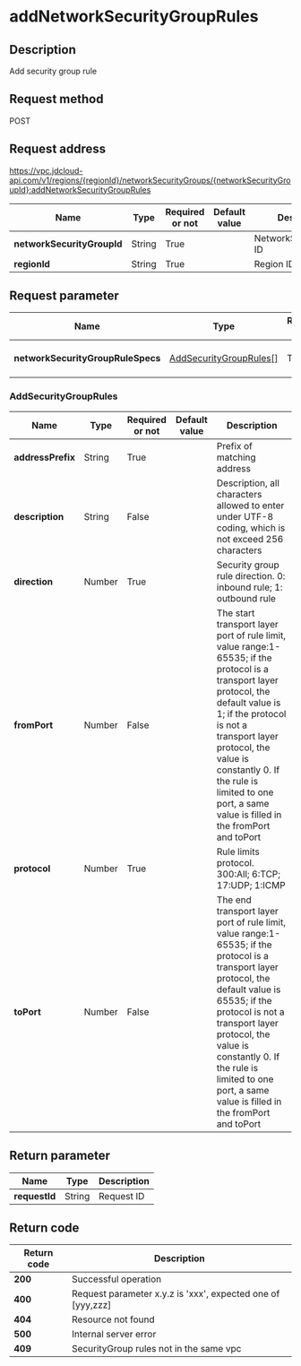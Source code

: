 # addNetworkSecurityGroupRules


## Description
Add security group rule

## Request method
POST

## Request address
https://vpc.jdcloud-api.com/v1/regions/{regionId}/networkSecurityGroups/{networkSecurityGroupId}:addNetworkSecurityGroupRules

|Name|Type|Required or not|Default value|Description|
|---|---|---|---|---|
|**networkSecurityGroupId**|String|True||NetworkSecurityGroup ID|
|**regionId**|String|True||Region ID|

## Request parameter
|Name|Type|Required or not|Default value|Description|
|---|---|---|---|---|
|**networkSecurityGroupRuleSpecs**|[AddSecurityGroupRules[]](##AddSecurityGroupRules)|True||Security group rule information|

### <a name="AddSecurityGroupRules">AddSecurityGroupRules</a>
|Name|Type|Required or not|Default value|Description|
|---|---|---|---|---|
|**addressPrefix**|String|True||Prefix of matching address|
|**description**|String|False||Description, all characters allowed to enter under UTF-8 coding, which is not exceed 256 characters|
|**direction**|Number|True||Security group rule direction. 0: inbound rule; 1: outbound rule|
|**fromPort**|Number|False||The start transport layer port of rule limit, value range:1-65535; if the protocol is a transport layer protocol, the default value is 1; if the protocol is not a transport layer protocol, the value is constantly 0. If the rule is limited to one port, a same value is filled in the fromPort and toPort|
|**protocol**|Number|True||Rule limits protocol. 300:All; 6:TCP; 17:UDP; 1:ICMP|
|**toPort**|Number|False||The end transport layer port of rule limit, value range:1-65535; if the protocol is a transport layer protocol, the default value is 65535; if the protocol is not a transport layer protocol, the value is constantly 0. If the rule is limited to one port, a same value is filled in the fromPort and toPort|

## Return parameter
|Name|Type|Description|
|---|---|---|
|**requestId**|String|Request ID|



## Return code
|Return code|Description|
|---|---|
|**200**|Successful operation|
|**400**|Request parameter x.y.z is 'xxx', expected one of [yyy,zzz]|
|**404**|Resource not found|
|**500**|Internal server error|
|**409**|SecurityGroup rules not in the same vpc|
